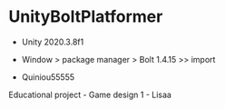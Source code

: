 # UnityBoltPlatformer
- Unity 2020.3.8f1
- Window > package manager > Bolt 1.4.15 >> import

- Quiniou55555

Educational project - Game design 1 - Lisaa
